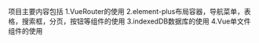 项目主要内容包括
  1.VueRouter的使用
  2.element-plus布局容器，导航菜单，表格，搜索框，分页，按钮等组件的使用
  3.indexedDB数据库的使用
  4.Vue单文件组件的使用